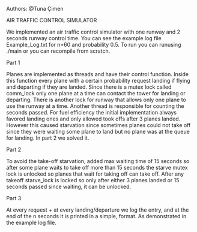 Authors:
@Tuna Çimen

AIR TRAFFIC CONTROL SIMULATOR

We implemented an air traffic control simulator with one runway and 2 seconds runway control time.
You can see the example log file Example_Log.txt for n=60 and probability 0.5.
To run you can runusing ./main <seconds> <probability>
or you can recompile from scratch.

Part 1

Planes are implemented as threads and have their control function.
Inside this function every plane with a certain probability request landing if flying and departing if they are landed.
Since there is a mutex lock called comm_lock only one plane at a time can contact the tower for landing or departing.
There is another lock for runway that allows only one plane to use the runway at a time.
Another thread is responsible for counting the seconds passed.
For fuel efficiency the initial implementation always favored landing ones and only allowed took offs after 3 planes landed.
However this caused starvation since sometimes planes could not take off since they were waiting some plane to land but no
    plane was at the queue for landing. In part 2 we solved it.

Part 2

To avoid the take-off starvation, added max waiting time of 15 seconds so after some plane waits to take off more than
 15 seconds the starve mutex lock is unlocked so planes that wait for taking off can take off. After any takeoff
 starve_lock is locked so only after either 3 planes landed or 15 seconds passed since waiting, it can be unlocked.

Part 3

At every request + at every landing/departure we log the entry, and at the end of the n seconds it is printed in a simple,
format. As demonstrated in the example log file.



